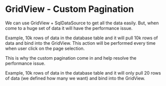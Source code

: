 # GridView - Custom Pagination
We can use GridView + SqlDataSource to get all the data easily. But, when come to a huge set of data it will have the performance issue. 

Example, 10k rows of data in the database table and it will pull 10k rows of data and bind into the GridView. This action will be performed every time when user click on the page selection. 

This is why the custom pagination come in and help resolve the performance issue. 

Example, 10k rows of data in the database table and it will only pull 20 rows of data (we defined how many we want) and bind into the GridView.

